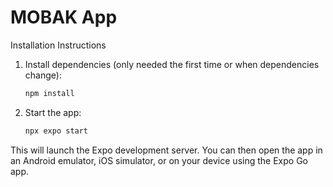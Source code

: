 # MOBAK App

Installation Instructions

1. Install dependencies (only needed the first time or when dependencies change):
   ```bash
   npm install
   ```

2. Start the app:
   ```bash
   npx expo start
   ```

This will launch the Expo development server. You can then open the app in an Android emulator, iOS simulator, or on your device using the Expo Go app.
